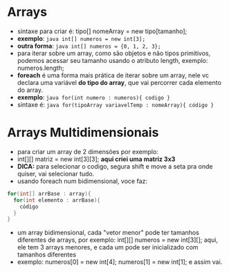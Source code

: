 # Arrays
- sintaxe para criar é: tipo[] nomeArray = new tipo[tamanho];
- **exemplo**: ```java int[] numeros = new int[3];```
- **outra forma**: ```java int[] numeros = {0, 1, 2, 3};```
- para iterar sobre um array, como são objetos e não tipos primitivos, podemos acessar seu tamanho usando o atributo length, exemplo: numeros.length;
- **foreach** é uma forma mais prática de iterar sobre um array, nele vc declara uma variável **do tipo do array**, que vai percorrer cada elemento do array.
- **exemplo**: ```java for(int numero : numeros){ codigo }```
- sintaxe é: ```java for(tipoArray variavelTemp : nomeArray){ código }```

# Arrays Multidimensionais
- para criar um array de 2 dimensões por exemplo:
- int[][] matriz = new int[3][3]; **aqui criei uma matriz 3x3**
- **DICA:** para selecionar o codigo, segura shift e move a seta pra onde quiser, vai selecionar tudo.
- usando foreach num bidimensional, voce faz:
```java
for(int[] arrBase : array){
  for(int elemento : arrBase){
    código
  }
}
```
- um array bidimensional, cada "vetor menor" pode ter tamanhos diferentes de arrays, por exemplo: int[][] numeros = new int[3][]; aqui, ele tem 3 arrays menores, e cada um pode ser inicializado com tamanhos diferentes
- exemplo:  numeros[0] = new int[4]; numeros[1] = new int[1]; e assim vai.





